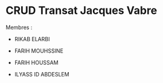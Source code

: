 # CRUD Transat Jacques Vabre

Membres : 

-  RIKAB ELARBI

-  FARIH MOUHSSINE

-  FARIH HOUSSAM

-  ILYASS ID ABDESLEM
